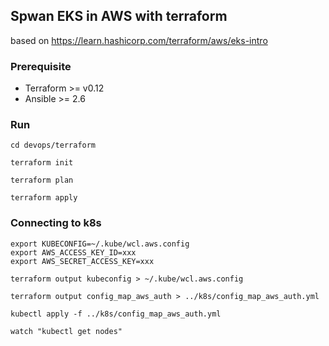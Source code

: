 ## Spwan EKS in AWS with terraform

based on https://learn.hashicorp.com/terraform/aws/eks-intro

### Prerequisite

- Terraform >= v0.12
- Ansible >= 2.6

### Run

```
cd devops/terraform

terraform init

terraform plan

terraform apply

```

### Connecting to k8s
```
export KUBECONFIG=~/.kube/wcl.aws.config
export AWS_ACCESS_KEY_ID=xxx
export AWS_SECRET_ACCESS_KEY=xxx

terraform output kubeconfig > ~/.kube/wcl.aws.config

terraform output config_map_aws_auth > ../k8s/config_map_aws_auth.yml

kubectl apply -f ../k8s/config_map_aws_auth.yml

watch "kubectl get nodes"
```